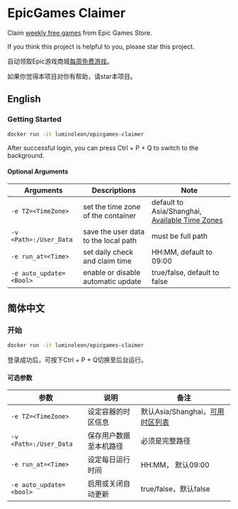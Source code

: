 # EpicGames Claimer

Claim [weekly free games](https://www.epicgames.com/store/free-games) from Epic Games Store.

If you think this project is helpful to you, please star this project.

自动领取Epic游戏商城[每周免费游戏](https://www.epicgames.com/store/free-games)。

如果你觉得本项目对你有帮助，请star本项目。

## English

### Getting Started

``` bash
docker run -it luminoleon/epicgames-claimer
```

After successful login, you can press Ctrl + P + Q to switch to the background.

#### Optional Arguments

| Arguments               | Descriptions                         | Note                         |
|------------------------ | ------------------------------------ | ---------------------------- |
| `-e TZ=<TimeZone>`      | set the time zone of the container   | default to Asia/Shanghai, [Available Time Zones](https://en.wikipedia.org/wiki/List_of_tz_database_time_zones#List)                             |
| `-v <Path>:/User_Data`  | save the user data to the local path | must be full path            |
| `-e run_at=<Time>`      | set daily check and claim time       | HH:MM, default to 09:00      |
| `-e auto_update=<Bool>` | enable or disable automatic update   | true/false, default to false |

## 简体中文

### 开始

``` bash
docker run -it luminoleon/epicgames-claimer
```

登录成功后，可按下Ctrl + P + Q切换至后台运行。

#### 可选参数

| 参数                    | 说明                  | 备注                  |
|------------------------ | -------------------- | --------------------- |
| `-e TZ=<TimeZone>`      | 设定容器的时区信息     | 默认Asia/Shanghai，[可用时区列表](https://en.wikipedia.org/wiki/List_of_tz_database_time_zones#List)                                     |
| `-v <Path>:/User_Data`  | 保存用户数据至本机路径 | 必须是完整路径         |
| `-e run_at=<Time>`      | 设定每日运行时间       | HH:MM， 默认09:00     |
| `-e auto_update=<bool>` | 启用或关闭自动更新     | true/false，默认false |
